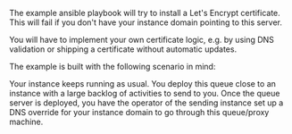 The example ansible playbook will try to install a Let's Encrypt certificate.
This will fail if you don't have your instance domain pointing to this server.

You will have to implement your own certificate logic, e.g. by using DNS validation or
shipping a certificate without automatic updates.

The example is built with the following scenario in mind:

Your instance keeps running as usual. You deploy this queue close to an instance with a
large backlog of activities to send to you. Once the queue server is deployed, you have
the operator of the sending instance set up a DNS override for your instance domain to
go through this queue/proxy machine.
